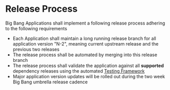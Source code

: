 # Release Process

Big Bang Applications shall implement a following release process adhering to the following requirements

* Each Application shall maintain a long running release branch for all application version "N-2", meaning current upstream release and the previous two releases
* The release process shall be automated by merging into this release branch
* The release process shall validate the application against all **supported** dependency releases using the automated [Testing Framework](Testing.md)
* Major application version updates will be rolled out during the two week Big Bang umbrella release cadence
